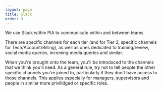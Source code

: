 ```yaml
---
layout: page
title: Slack
order: 3
---
```

We use Slack within PIA to communicate within and between teams.

There are specific channels for each tier (and for Tier 2, specific channels for Tech/Account/Billing), as well as ones dedicated to training/review, social media queries, incoming media queries and similar.

When you're brought onto the team, you'll be introduced to the channels that we think you'll need. As a general rule, try not to tell people the other specific channels you're joined to, particularly if they don't have access to those channels.  This applies especially for managers, supervisors and people in similar more privilidged or specific roles.
